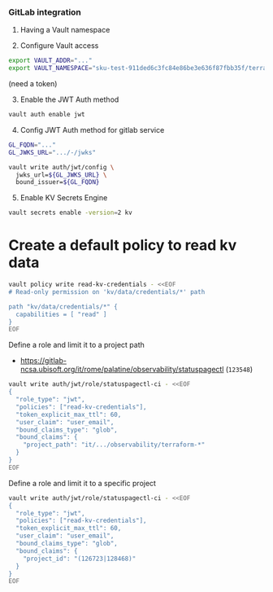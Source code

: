 ### GitLab integration

1. Having a Vault namespace

2. Configure Vault access
```bash
export VAULT_ADDR="..."
export VAULT_NAMESPACE="sku-test-911ded6c3fc84e86be3e636f87fbb35f/terraform-statuspage"
```

(need a token)

3. Enable the JWT Auth method
```bash
vault auth enable jwt
```

4. Config JWT Auth method for gitlab service
```bash
GL_FQDN="..."
GL_JWKS_URL=".../-/jwks"

vault write auth/jwt/config \
  jwks_url=${GL_JWKS_URL} \
  bound_issuer=${GL_FQDN}
```

5. Enable KV Secrets Engine
```bash
vault secrets enable -version=2 kv
``` 


# Create a default policy to read kv data
```bash
vault policy write read-kv-credentials - <<EOF
# Read-only permission on 'kv/data/credentials/*' path

path "kv/data/credentials/*" {
  capabilities = [ "read" ]
}
EOF
```

Define a role and limit it to a project path
* https://gitlab-ncsa.ubisoft.org/it/rome/palatine/observability/statuspagectl (`123548`)
```bash
vault write auth/jwt/role/statuspagectl-ci - <<EOF
{
  "role_type": "jwt",
  "policies": ["read-kv-credentials"],
  "token_explicit_max_ttl": 60,
  "user_claim": "user_email",
  "bound_claims_type": "glob",
  "bound_claims": {
    "project_path": "it/.../observability/terraform-*"
  }
}
EOF
```


Define a role and limit it to a specific project
```bash
vault write auth/jwt/role/statuspagectl-ci - <<EOF
{
  "role_type": "jwt",
  "policies": ["read-kv-credentials"],
  "token_explicit_max_ttl": 60,
  "user_claim": "user_email",
  "bound_claims_type": "glob",
  "bound_claims": {
    "project_id": "(126723|128468)"
  }
}
EOF
```